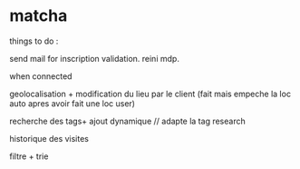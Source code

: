 # matcha

things to do :

send mail for inscription validation.
              reini mdp.



when connected

geolocalisation + modification du lieu par le client (fait mais empeche la loc auto apres avoir fait une loc user)

recherche des tags+ ajout dynamique // adapte la tag research

historique des visites

filtre + trie
